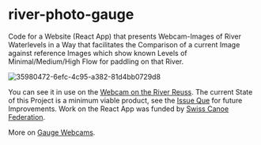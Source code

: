 # river-photo-gauge
Code for a Website (React App) that presents Webcam-Images of River Waterlevels in a Way that facilitates the Comparison of a current Image
against reference Images which show known Levels of Minimal/Medium/High Flow for paddling on that River.

![35980472-6efc-4c95-a382-81d4bb0729d8](https://user-images.githubusercontent.com/3509308/172705065-2ac8ab1a-6559-4194-8a4f-fe9acbdbad61.gif)


You can see it in use on the [Webcam on the River Reuss](https://it4paddlers.org/webcams/wassen/).
The current State of this Project is a minimum viable product, see the [Issue Que](https://github.com/it4paddlers/river-photo-gauge/issues) for future Improvements.
Work on the React App was funded by [Swiss Canoe Federation](https://swisscanoe.ch/de/tourenwesen).

More on [Gauge Webcams](https://docs.google.com/document/d/1p398I5prpEqUVxoj-CzpbUMImztJaH_K8-nVY8LKkwc).
